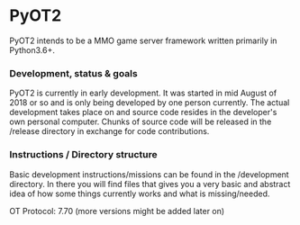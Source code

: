 # PyOT2
PyOT2 intends to be a MMO game server framework written primarily in Python3.6+.

### Development, status & goals
PyOT2 is currently in early development.
It was started in mid August of 2018 or so and is only being developed by one person currently.
The actual development takes place on and source code resides in the developer's own personal computer.
Chunks of source code will be released in the /release directory in exchange for code contributions.

### Instructions / Directory structure
Basic development instructions/missions can be found in the /development directory.
In there you will find files that gives you a very basic and abstract idea of how some things currently works and what is missing/needed.

OT Protocol: 7.70 (more versions might be added later on)
